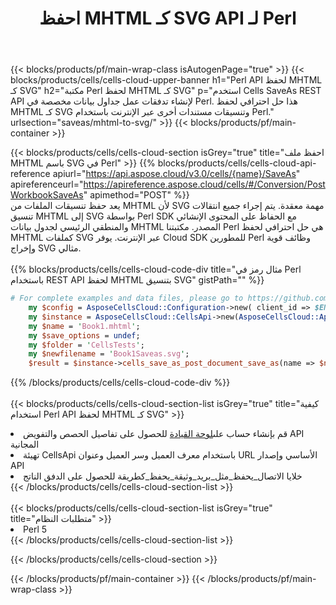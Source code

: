 ﻿---
title:  احفظ MHTML كـ SVG API لـ Perl
description:  استخدام Aspose.Cells Cloud SDK لـ Perl لحفظ ملف بتنسيق MHTML كملف بتنسيق SVG.
url: /ar/perl/saveas/mhtml-to-svg/
---
{{< blocks/products/pf/main-wrap-class isAutogenPage="true" >}}
{{< blocks/products/cells/cells-cloud-upper-banner h1="Perl API لحفظ MHTML كـ SVG" h2="مكتبة Perl لحفظ MHTML كـ SVG" p="استخدم Cells SaveAs REST API لإنشاء تدفقات عمل جداول بيانات مخصصة في Perl. هذا حل احترافي لحفظ MHTML كـ SVG وتنسيقات مستندات أخرى عبر الإنترنت باستخدام Perl." urlsection="saveas/mhtml-to-svg/" >}}
{{< blocks/products/pf/main-container >}}

{{< blocks/products/cells/cells-cloud-section isGrey="true" title="احفظ ملف MHTML باسم SVG في Perl" >}}
{{% blocks/products/cells/cells-cloud-api-reference apiurl="https://api.aspose.cloud/v3.0/cells/{name}/SaveAs" apireferenceurl="https://apireference.aspose.cloud/cells/#/Conversion/PostWorkbookSaveAs" apimethod="POST" %}}
<br/>
يعد حفظ تنسيقات الملفات من MHTML لأن SVG مهمة معقدة. يتم إجراء جميع انتقالات تنسيق MHTML إلى SVG بواسطة Perl SDK مع الحفاظ على المحتوى الإنشائي والمنطقي الرئيسي لجدول بيانات MHTML المصدر. مكتبتنا Perl هي حل احترافي لحفظ MHTML كملفات SVG عبر الإنترنت. يوفر Cloud SDK للمطورين Perl وظائف قوية وإخراج SVG مثالي.
<br/>
<br/>
{{% blocks/products/cells/cells-cloud-code-div title="مثال رمز في Perl باستخدام REST API لحفظ MHTML بتنسيق SVG" gistPath="" %}}
  
```perl
# For complete examples and data files, please go to https://github.com/aspose-cells-cloud/aspose-cells-cloud-perl/
    my $config = AsposeCellsCloud::Configuration->new( client_id => $ENV{'ProductClientId'}, client_secret => $ENV{'ProductClientSecret'});
    my $instance = AsposeCellsCloud::CellsApi->new(AsposeCellsCloud::ApiClient->new( $config));
    my $name = 'Book1.mhtml';
    my $save_options = undef;
    my $folder = 'CellsTests';
    my $newfilename = 'Book1Saveas.svg';
    $result = $instance->cells_save_as_post_document_save_as(name => $name,save_options => $save_options, newfilename => $newfilename, folder => $folder);
```
  
{{% /blocks/products/cells/cells-cloud-code-div %}}
<br/>
<br/>
{{< blocks/products/cells/cells-cloud-section-list isGrey="true" title="كيفية استخدام Perl API لحفظ MHTML كـ SVG" >}}
<li> قم بإنشاء حساب على<a href="https://dashboard.aspose.cloud/">لوحة القيادة</a> للحصول على تفاصيل الحصص والتفويض API المجانية</li>
<li>تهيئة CellsApi باستخدام معرف العميل وسر العميل وعنوان URL الأساسي وإصدار API</li>
<li>خلايا الاتصال_يحفظ_مثل_بريد_وثيقة_يحفظ_كطريقة للحصول على الدفق الناتج</li>
{{< /blocks/products/cells/cells-cloud-section-list >}}
<br/>
<br/>
{{< blocks/products/cells/cells-cloud-section-list isGrey="true" title="متطلبات النظام" >}}
<li>Perl 5</li>
{{< /blocks/products/cells/cells-cloud-section-list >}}

{{< /blocks/products/cells/cells-cloud-section >}}

{{< /blocks/products/pf/main-container >}}
{{< /blocks/products/pf/main-wrap-class >}}
